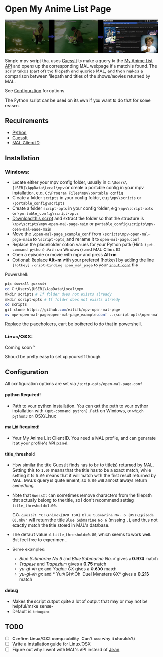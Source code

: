 # Open My Anime List Page
![image](banner.jpg)

Simple mpv script that uses [GuessIt](https://pypi.org/project/guessit/) to
make a query to the [My Anime List API](https://myanimelist.net/apiconfig/references/api/v2)
and opens up the corresponding MAL webpage if a match is found.
The script takes (part of) the filepath and queries MAL, and then makes a comparison
between filepath and titles of the shows/movies returned by MAL.

See [Configuration](#conf) for options.

The Python script can be used on its own if you want to do that for some reason.

## Requirements
- [Python](https://www.python.org/downloads/)
- [GuessIt](https://pypi.org/project/guessit/)
- [MAL Client ID](https://help.myanimelist.net/hc/en-us/articles/900003108823-API)

## Installation
### Windows:
- Locate either your mpv config folder, usually in `C:\Users\[USER]\AppData\Local\mpv`
or create a portable config in your mpv installation, e.g. `C:\Program Files\mpv\portable_config`
- Create a folder `scripts` in your config folder, e.g `\mpv\scripts` or `\portable_config\scripts`
- Create a folder `script-opts` in your config folder, e.g `\mpv\script-opts` or `\portable_config\script-opts`
- [Download this script](https://github.com/eilifb/mpv-open-mal-page/archive/refs/heads/main.zip) and extract the folder so that the structure is
`\mpv\scripts\mpv-open-mal-page-main` or `portable_config\scripts\mpv-open-mal-page-main`
- Move the `\open-mal-page_example_conf` from `\scripts\mpv-open-mal-page-main` to `\script-opts`, and rename it to `open-mal-page.conf`
- Replace the placeholder option values for your Python path (Hint: `(get-command python).Path` on Windows) and MAL Client ID
- Open a episode or movie with mpv and press __Alt+m__
- Optional: Replace __Alt+m__ with your prefered \[hotkey\] by adding the line `[hotkey] script-binding open_mal_page` to your [`input.conf`](https://mpv.io/manual/master/#input-conf) file

Powershell:
```powershell
pip install guessit
cd C:\Users\[USER]\AppData\Local\mpv
mkdir scripts # If folder does not exists already
mkdir script-opts # If folder does not exists already
cd scripts
git clone https://github.com/eilifb/mpv-open-mal-page
mv mpv-open-mal-page\open-mal-page_example.conf ..\script-opts\open-mal-page.conf
```
Replace the placeholders, cant be bothered to do that in powershell.
### Linux/OSX:
Coming soon ™

Should be pretty easy to set up yourself though.

<a name="#conf" />

## Configuration

All configuration options are set via `/scrip-opts/open-mal-page.conf`
#### python **Required!**
- Path to your python installation. You can get the path to your python installation with `(get-command python).Path` on Windows, or `which python3` on OSX/Linux

#### mal_id **Required!**
- Your My Anime List Client ID. You need a MAL profile, and can generate it at your profile's [API panel](https://myanimelist.net/apiconfig).

#### title_threshold
- How similar the title GuessIt finds has to be to title(s) returned by MAL.
Setting this to `1.00` means that the title has to be a exact match, while setting it to `0.00` means that it will match
with the first result returned by MAL. MAL's query is quite lenient, so `0.00` will almost always return *something*.
- Note that `GuessIt` can sometimes remove characters from the filepath that actually belong to the title, so I don't recommend setting `title_threshold=1.00`.

    E.G. `guessit "C:\Anime\[DVD_ISO] Blue Submarine No. 6 (US)\Episode 01.mkv"` will return the title `Blue Submarine No 6` (missing `.`), and thus not exactly match the title stored in MAL's database.
- The default value is `title_threshold=0.80`, which seems to work well. But feel free to experiment.
- Some examples:
    - *Blue Submarine No 6* and *Blue Submarine No. 6* gives a **0.974** match
    - *Trapeze* and *Trapezium* gives a **0.75** match
    - *yu-gi-oh gx* and *Yugioh GX* gives a **0.600** match
    - *yu-gi-oh gx* and * Yu☆Gi☆Oh! Duel Monsters GX* gives a **0.216** match

#### debug
- Makes the script output quite a lot of output that may or may not be helpful/make sense-
- Default is `debug=no`

## TODO
- [ ] Confirm Linux/OSX compatability (Can't see why it shouldn't)
- [ ] Write a installation guide for Linux/OSX
- [ ] Figure out why I went with MAL's API instead of [Jikan](https://jikan.moe/)